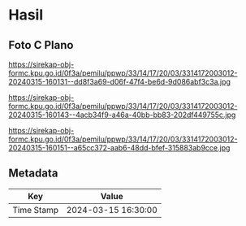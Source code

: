 # Hasil

## Foto C Plano

https://sirekap-obj-formc.kpu.go.id/0f3a/pemilu/ppwp/33/14/17/20/03/3314172003012-20240315-160131--dd8f3a69-d06f-47f4-be6d-9d086abf3c3a.jpg

https://sirekap-obj-formc.kpu.go.id/0f3a/pemilu/ppwp/33/14/17/20/03/3314172003012-20240315-160143--4acb34f9-a46a-40bb-bb83-202df449755c.jpg

https://sirekap-obj-formc.kpu.go.id/0f3a/pemilu/ppwp/33/14/17/20/03/3314172003012-20240315-160151--a65cc372-aab6-48dd-bfef-315883ab9cce.jpg


## Metadata

| Key        | Value               |
| ---------- | ------------------- |
| Time Stamp | 2024-03-15 16:30:00 |



